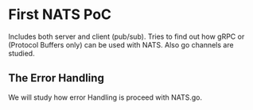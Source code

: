 # First NATS PoC

Includes both server and client (pub/sub). Tries to find out how gRPC or
(Protocol Buffers only) can be used with NATS. Also go channels are studied.

## The Error Handling

We will study how error Handling is proceed with NATS.go.
